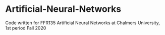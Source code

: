 # Artificial-Neural-Networks
Code written for FFR135 Artificial Neural Networks at Chalmers University, 1st period Fall 2020
